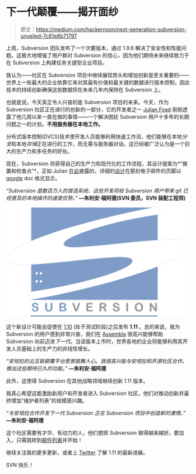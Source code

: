 # 下一代颠覆——揭开面纱

> 原文：<https://medium.com/hackernoon/next-generation-subversion-unveiled-7c61e8b71797>

上周，Subversion 团队发布了一个次要版本，通过 1.9.6 解决了安全性和性能问题。这极大地增强了用户群对 Subversion 的信心，因为他们期待未来继续致力于在 Subversion 上构建任务关键型企业项目。

我认为——社区在 Subversion 项目中继续展现势头和增加创新是至关重要的——世界上一些最大的企业依靠它来对其最有价值和最关键的数据进行版本控制，因此技术的持续创新确保这些数据将在未来几年内保持在 Subversion 上。

也就是说，今天真正令人兴奋的是 Subversion 项目的未来。今天，作为 Subversion 社区正在进行的创新的一部分，它的开发者之一 [Julian Foad](https://www.linkedin.com/in/julianfoad/) 刚刚透露了他几周以来一直在做的事情——一个解决困扰 Subversion 用户十多年的长期问题之一的计划。**不用服务器在本地工作。**

分布式版本控制(DVCS)技术使开发人员能够利用快速工作流，他们能够在本地*分支*和本地*存储*正在进行的工作，而无需与服务器对话。这已经被广泛认为是一个巨大的生产力和多任务的好处。

现在，Subversion 将获得自己的生产力和现代化的工作流程，其设计提案为*“搁置和检查点”*，正如 Julian [在此](https://lists.apache.org/thread.html/4fe683f50f4528e3b6e4a66ceffedc673622e82a5f3587083c77384a@%3Cdev.subversion.apache.org%3E)披露的，详细的[设计](https://hackernoon.com/tagged/design)在那封电子邮件的页脚以 [google](https://hackernoon.com/tagged/google) doc 格式显示。

*“Subversion 是数百万人的首选系统，这些开发将给 Subversion 用户带来 git 已经普及的本地操作的速度优势。”* **—朱利安·福阿德(SVN 委员，SVN 装配工程师)**

![](img/c18a3a80696c6fea38a4f40a9abc3e2c.png)

这个新设计可能会促使在 [1.10](https://subversion.apache.org/docs/release-notes/1.10.html) (处于测试阶段)之后发布 **1.11** 。总的来说，我为 Subversion 的用户感到非常兴奋，我们在 [Assembla](http://www.assembla.com/home?referrer=jacek.medium) 很高兴能够帮助 Subversion 向前迈进*下一代*。当该版本上市时，世界各地的企业将能够利用其开发人员基础上的生产力的非线性增长。

*“安培拉的云互联颠覆平台愿景鼓舞人心。我很高兴能与安培拉和开源社区合作，推出这些期待已久的功能。”* **—朱利安·福阿德**

此外，这使得 Subversion 在其他战略领域继续创新 1.11 版本。

我真心希望这能激励新用户和开发者进入 Subversion 社区，他们对推动创新并最终增加“维护者列表”的规模感兴趣。

*“与安培拉合作开发下一代 Subversion 正在 Subversion 项目中创造新的激情。”* **—朱利安·福阿德**

这个社区需要有才华、有动力的人，他们想把 Subversion 做得越来越好。要加入，只需跳转到[邮件列表](https://svn.apache.org/repos/asf/subversion/site/publish/mailing-lists.html)并开始！

继续关注我的更多更新，或者上 [Twitter](https://twitter.com/jacekmaterna) 了解 1.11 的最新进展。

SVN 快乐！